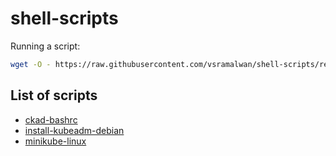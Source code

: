 # shell-scripts

Running a script:

```bash
wget -O - https://raw.githubusercontent.com/vsramalwan/shell-scripts/refs/heads/main/scripts/install-kubeadm-debian.sh | bash
```

## List of scripts

- [ckad-bashrc](./scripts/ckad-bashrc.sh)
- [install-kubeadm-debian](./scripts/install-kubeadm-debian.sh)
- [minikube-linux](./scripts/minikube-linux.sh)
